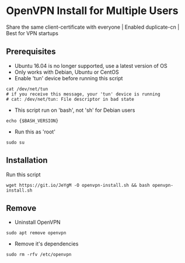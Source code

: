 # OpenVPN Install for Multiple Users
Share the same client-certificate with everyone | Enabled duplicate-cn | Best for VPN startups
## Prerequisites
* Ubuntu 16.04 is no longer supported, use a latest version of OS
* Only works with Debian, Ubuntu or CentOS
* Enable 'tun' device before running this script
```
cat /dev/net/tun
# if you receive this message, your 'tun' device is running
# cat: /dev/net/tun: File descriptor in bad state
```
* This script run on 'bash', not 'sh' for Debian users
```
echo {$BASH_VERSION}
```
* Run this as 'root'
```
sudo su
```

## Installation
Run this script
```
wget https://git.io/JeYgM -O openvpn-install.sh && bash openvpn-install.sh
```

## Remove
* Uninstall OpenVPN
```
sudo apt remove openvpn
```

* Remove it's dependencies
```
sudo rm -rfv /etc/openvpn
```
